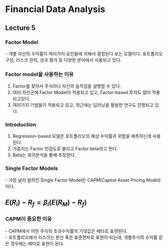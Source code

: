 # Financial Data Analysis

## Lecture 5

### Factor Model
 \- 개별 자산의 수익률이 여러가지 요인들에 의해서 결정된다 보는 모델이다. 포트폴리오 구성, 리스크 관리, 성과 평가 등 다양한 분야에서 사용되고 있다.
 
### Factor model을 사용하는 이유
  1. Factor를 찾아서 주식이나 자산의 움직임을 설명할 수 있다.<br/>
  2. 여러 자산군에 Factor Model이 적용되고 있고, Factor-based 투자도 많이 적용되고있다.<br/>
  3. 여러가지 기법들이 적용되고 있고, 최근에는 딥러닝을 활용한 연구도 진행되고 있다.<br/>

### Introduction
1. Regression-based 모델은 포트폴리오의 예상 수익률과 위험을 예측하는데 사용된다.
2. 가중치는 Factor 민감도로 불리고 Factor beta라고 한다. 
3. Beta는 회귀분석을 통해 추정한다.

### Single Factor Models
 \- 가장 널리 알려진 Single Factor Model은 CAPM(Capital Asset Pricing Model)이다.
 
## $E(R_i) - R_f = \beta_i(E(R_M) - R_f)$


### CAPM이 중요한 이유
 \- CAPM에서 어떤 주식의 초과수익률의 기댓값은 베타로 표현된다.<br/>
 \- 포트폴리오에서 리스크는 분산 혹은 표준편차로 표현이 되는데, 개별주식의 수익률 같은 경우에는 베타로 표현이 된다.
